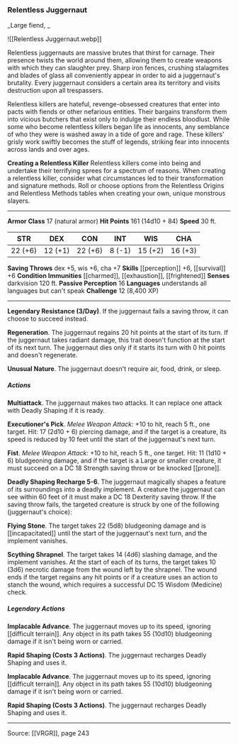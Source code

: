 ### Relentless Juggernaut
_Large fiend, _

![[Relentless Juggernaut.webp]]

Relentless juggernauts are massive brutes that thirst for carnage. Their presence twists the world around them, allowing them to create weapons with which they can slaughter prey. Sharp iron fences, crushing stalagmites and blades of glass all conveniently appear in order to aid a juggernaut's brutality. Every juggernaut considers a certain area its territory and visits destruction upon all trespassers.

Relentless killers are hateful, revenge-obsessed creatures that enter into pacts with fiends or other nefarious entities. Their bargains transform them into vicious butchers that exist only to indulge their endless bloodlust. While some who become relentless killers began life as innocents, any semblance of who they were is washed away in a tide of gore and rage. These killers' grisly work swiftly becomes the stuff of legends, striking fear into innocents across lands and over ages.


**Creating a Relentless Killer** Relentless killers come into being and undertake their terrifying sprees for a spectrum of reasons. When creating a relentless killer, consider what circumstances led to their transformation and signature methods. Roll or choose options from the Relentless Origins and Relentless Methods tables when creating your own, unique monstrous slayers.









---

**Armor Class** 17 (natural armor)
**Hit Points** 161 (14d10 + 84)
**Speed** 30 ft.

| STR     | DEX     | CON     | INT     | WIS     | CHA     |
|---------|---------|---------|---------|---------|---------|
| 22 (+6) | 12 (+1) | 22 (+6) | 8 (-1) | 15 (+2) | 16 (+3) |

**Saving Throws** dex +5, wis +6, cha +7
**Skills** [[perception]] +6, [[survival]] +6
**Condition Immunities** [[charmed]], [[exhaustion]], [[frightened]]
**Senses** darkvision 120 ft.
**Passive Perception** 16
**Languages** understands all languages but can't speak
**Challenge** 12 (8,400 XP)

---

**Legendary Resistance (3/Day)**. If the juggernaut fails a saving throw, it can choose to succeed instead.

**Regeneration**. The juggernaut regains 20 hit points at the start of its turn. If the juggernaut takes radiant damage, this trait doesn't function at the start of its next turn. The juggernaut dies only if it starts its turn with 0 hit points and doesn't regenerate.

**Unusual Nature**. The juggernaut doesn't require air, food, drink, or sleep.

##### Actions
**Multiattack**. The juggernaut makes two attacks. It can replace one attack with Deadly Shaping if it is ready.

**Executioner's Pick**. _Melee Weapon Attack:_ +10 to hit, reach 5 ft., one target. Hit: 17 (2d10 + 6) piercing damage, and if the target is a creature, its speed is reduced by 10 feet until the start of the juggernaut's next turn.

**Fist**. _Melee Weapon Attack:_ +10 to hit, reach 5 ft., one target. Hit: 11 (1d10 + 6) bludgeoning damage, and if the target is a Large or smaller creature, it must succeed on a DC 18 Strength saving throw or be knocked [[prone]].

**Deadly Shaping Recharge 5-6**. The juggernaut magically shapes a feature of its surroundings into a deadly implement. A creature the juggernaut can see within 60 feet of it must make a DC 18 Dexterity saving throw. If the saving throw fails, the targeted creature is struck by one of the following (juggernaut's choice):

**Flying Stone**. The target takes 22 (5d8) bludgeoning damage and is [[incapacitated]] until the start of the juggernaut's next turn, and the implement vanishes.

**Scything Shrapnel**. The target takes 14 (4d6) slashing damage, and the implement vanishes. At the start of each of its turns, the target takes 10 (3d6) necrotic damage from the wound left by the shrapnel. The wound ends if the target regains any hit points or if a creature uses an action to stanch the wound, which requires a successful DC 15 Wisdom (Medicine) check.

##### Legendary Actions
**Implacable Advance**. The juggernaut moves up to its speed, ignoring [[difficult terrain]]. Any object in its path takes 55 (10d10) bludgeoning damage if it isn't being worn or carried.

**Rapid Shaping (Costs 3 Actions)**. The juggernaut recharges Deadly Shaping and uses it.

**Implacable Advance**. The juggernaut moves up to its speed, ignoring [[difficult terrain]]. Any object in its path takes 55 (10d10) bludgeoning damage if it isn't being worn or carried.

**Rapid Shaping (Costs 3 Actions)**. The juggernaut recharges Deadly Shaping and uses it.


---

Source: [[VRGR]], page 243